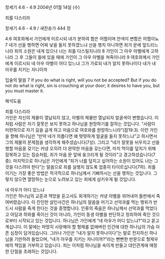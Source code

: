 창세기 4:6 - 4:9 
2004년 01월 14일 (수)

죄를 다스리라



창세기 4:6 - 4:9 / 새찬송가 444 장


4:6 여호와께서 가인에게 이르시되 네가 분하여 함은 어찜이며 안색이 변함은 어찜이뇨 
7 네가 선을 행하면 어찌 낯을 들지 못하겠느냐 선을 행치 아니하면 죄가 문에 엎드리느니라 죄의 소원은 네게 있으나 너는 죄를 다스릴지니라 
8 가인이 그 아우 아벨에게 고하니라 그 후 그들이 들에 있을 때에 가인이 그 아우 아벨을 쳐죽이니라 
9 여호와께서 가인에게 이르시되 네 아우 아벨이 어디 있느냐 그가 가로되 내가 알지 못하나이다 내가 내 아우를 지키는 자니이까 

입술의 말씀 
7 If you do what is right, will you not be accepted? But if you do not do what is right, sin is crouching at your door; it desires to have you, but you must master it.

해석도움





죄를 다스리라  
가인은 자신의 제물이 열납되지 않고, 아벨의 제물만 열납되자 얼굴색이 변했습니다. 이처럼 사람은 자기 잘못은 보지 못하고 하나님을 원망하기를 잘하는 것입니다. “사람이 미련하므로 자기 길을 굽게 하고 마음으로 여호와를 원망하느니라”(잠19:3). 이런 가인을 향해 하나님은 “만약 네가 의롭다면 왜 떳떳하게 얼굴을 들지 못하느냐”고 하시면서 그의 제물의 문제점을 생각하게 해주셨습니다(7상). 그리고 “네가 잘못을 뉘우치고 선을 행할 마음을 갖기는 커녕 오히려 더 완악한 마음을 갖는다면, 마치 먹이를 덮치기 위해 잠복하고 있는 짐승처럼, 죄가 마음 문 앞에 웅크리게 될 것이라”고 경고하셨습니다(7중). 마지막으로 하나님은 가인에게 “죄가 너를 덮치고 싶어하는 소원이 있어도 너는 그것을 다스려야 한다”는 말씀으로 죄를 실행치 않도록 엄중히 타이르십니다(7하). 죄를 이기는 가장 좋은 방법은 적극적으로 하나님께서 기뻐하시는 선을 행하는 것입니다. 그렇지 않으면 열망하는 눈으로 노려보고 있는 죄에게 삼키우게 될 것입니다. 

네 아우가 어디 있느냐  
가인은 하나님의 교훈과 책망을 듣고서도 회개하기는 커녕 아벨을 꾀어내어 들판에서 죽여버렸습니다. 이 잔인한 살인사건은 하나님의 말씀을 어기고 선악과를 먹는 행위가 반드시 사람을 죽게 한다는 것을 증명합니다. 인류의 죽음은 하나님께서 선악과를 먹었다고 아담과 하와를 죽이신 것이 아니라, 가인이 동생 아벨을 판단하고 정죄하여 죽인 것으로부터 시작되고 있는 것입니다. 하나님은 가인에게 “네 아우가 어디 있느냐?”라고 묻고 계십니다. 이 말에는 마땅히 사랑해야 할 형제를 없애버린 인간에 대한 하나님의 가슴 아픈 심정이 담겨있습니다. 그러나 가인은 “내가 알지 못하나이다”는 말로 전지하신 하나님을 기만하려 들었으며, “내가 아우를 지키는 자니이까?”라는 뻔뻔한 반문으로 형제우애의 책임을 거부하고 있습니다. 죄는 이처럼 하나님을 속이게 만들고 대인관계에 매정한 단절을 초래하는 것입니다.